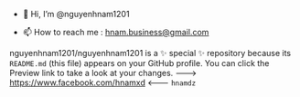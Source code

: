 - 👋 Hi, I’m @nguyenhnam1201

- 📫 How to reach me : hnam.business@gmail.com

nguyenhnam1201/nguyenhnam1201 is a ✨ special ✨ repository because its `README.md` (this file) appears on your GitHub profile.
You can click the Preview link to take a look at your changes.
---> https://www.facebook.com/hnamxd <---
`hnamdz`
